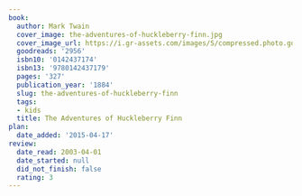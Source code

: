 ```yaml
---
book:
  author: Mark Twain
  cover_image: the-adventures-of-huckleberry-finn.jpg
  cover_image_url: https://i.gr-assets.com/images/S/compressed.photo.goodreads.com/books/1546096879l/2956._SX98_.jpg
  goodreads: '2956'
  isbn10: '0142437174'
  isbn13: '9780142437179'
  pages: '327'
  publication_year: '1884'
  slug: the-adventures-of-huckleberry-finn
  tags:
  - kids
  title: The Adventures of Huckleberry Finn
plan:
  date_added: '2015-04-17'
review:
  date_read: 2003-04-01
  date_started: null
  did_not_finish: false
  rating: 3
---
```

